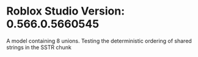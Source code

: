 # Roblox Studio Version: 0.566.0.5660545

A model containing 8 unions.
Testing the deterministic ordering of shared strings in the SSTR chunk
